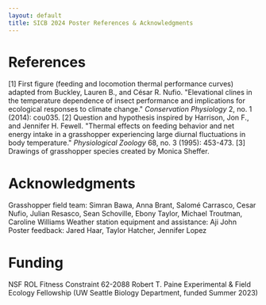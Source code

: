 ```yaml
---
layout: default
title: SICB 2024 Poster References & Acknowledgments
---
```


# References
[1] First figure (feeding and locomotion thermal performance curves) adapted from Buckley, Lauren B., and César R. Nufio. "Elevational clines in the temperature dependence of insect performance and implications for ecological responses to climate change." _Conservation Physiology_ 2, no. 1 (2014): cou035.
[2] Question and hypothesis inspired by Harrison, Jon F., and Jennifer H. Fewell. "Thermal effects on feeding behavior and net energy intake in a grasshopper experiencing large diurnal fluctuations in body temperature." _Physiological Zoology_ 68, no. 3 (1995): 453-473. 
[3] Drawings of grasshopper species created by Monica Sheffer.

# Acknowledgments
Grasshopper field team: Simran Bawa, Anna Brant, Salomé Carrasco, Cesar Nufio, Julian Resasco, Sean Schoville, Ebony Taylor, Michael Troutman, Caroline Williams
Weather station equipment and assistance: Aji John
Poster feedback: Jared Haar, Taylor Hatcher, Jennifer Lopez

# Funding
NSF ROL Fitness Constraint 62-2088
Robert T. Paine Experimental & Field Ecology Fellowship (UW Seattle Biology Department, funded Summer 2023)
